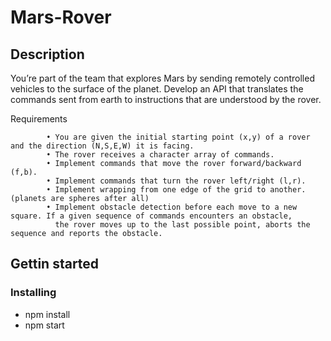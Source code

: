 # Mars-Rover
## Description 
You’re part of the team that explores Mars by sending remotely controlled vehicles to the surface of the planet. 
Develop an API that translates the commands sent from earth to instructions that are understood by the rover.

Requirements

            • You are given the initial starting point (x,y) of a rover and the direction (N,S,E,W) it is facing.
            • The rover receives a character array of commands.
            • Implement commands that move the rover forward/backward (f,b).
            • Implement commands that turn the rover left/right (l,r).
            • Implement wrapping from one edge of the grid to another. (planets are spheres after all)
            • Implement obstacle detection before each move to a new square. If a given sequence of commands encounters an obstacle, 
              the rover moves up to the last possible point, aborts the sequence and reports the obstacle.

## Gettin started 


### Installing
  * npm install 
  * npm start


